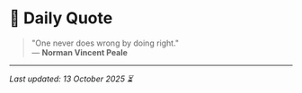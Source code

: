 # 📜 Daily Quote

> "One never does wrong by doing right."  
> — **Norman Vincent Peale**

---

_Last updated: 13 October 2025 ⏳_
